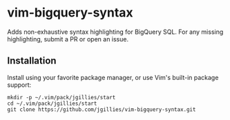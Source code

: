 # vim-bigquery-syntax
Adds non-exhaustive syntax highlighting for BigQuery SQL. For any missing highlighting,
submit a PR or open an issue.

## Installation

Install using your favorite package manager, or use Vim's built-in package
support:

    mkdir -p ~/.vim/pack/jgillies/start
    cd ~/.vim/pack/jgillies/start
    git clone https://github.com/jgillies/vim-bigquery-syntax.git
